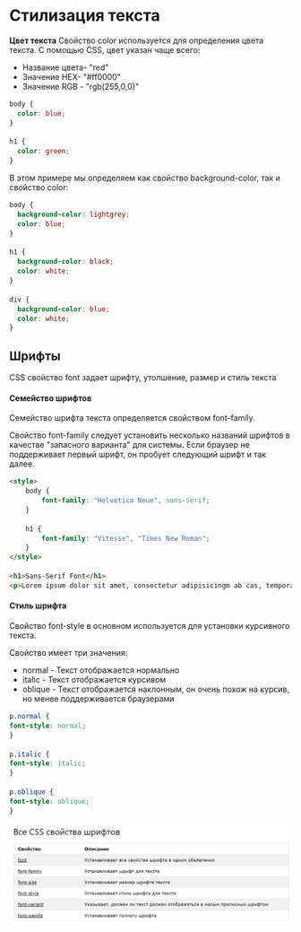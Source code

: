 # Стилизация текста

<b>Цвет текста</b>
Свойство color используется для определения цвета текста. С помощью CSS, цвет указан чаще всего:

- Название цвета- "red"
- Значение HEX- "#ff0000"
- Значение RGB - "rgb(255,0,0)"

```css
body {
  color: blue;
}

h1 {
  color: green;
}
```

В этом примере мы определяем как свойство background-color, так и свойство color:

```css
body {
  background-color: lightgrey;
  color: blue;
}

h1 {
  background-color: black;
  color: white;
}

div {
  background-color: blue;
  color: white;
}
```

## Шрифты

CSS свойство font задает шрифту, утолшение, размер и стиль текста

#### Семейство шрифтов
Семейство шрифта текста определяется свойством font-family.

Свойство font-family следует установить несколько названий шрифтов в качестве 
"запасного варианта" для системы. Если браузер не поддерживает первый шрифт, он пробует следующий шрифт и так далее.

```html
<style>
    body {
        font-family: "Helvetica Neue", sans-serif;
    }

    h1 {
        font-family: "Vitesse", "Times New Roman";
    }
</style>

<h1>Sans-Serif Font</h1>
<p>Lorem ipsum dolor sit amet, consectetur adipisicingm ab cas, tempora eos.</p>
```

#### Стиль шрифта

Свойство font-style в основном используется для установки курсивного текста.

Свойство имеет три значения:

- normal - Текст отображается нормально
- italic - Текст отображается курсивом
- oblique - Текст отображается наклонным, он очень похож на курсив, но менее поддерживается браузерами

```css
p.normal {
font-style: normal;
}

p.italic {
font-style: italic;
}

p.oblique {
font-style: oblique;
}
```

![Alt for Imsage](../css/images/fonts.png)
